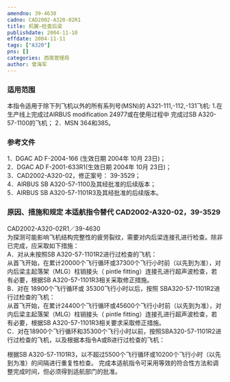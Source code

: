 ```yaml
---
amendno: 39-4630  
cadno: CAD2002-A320-02R1  
title: 机翼—检查后梁  
publishdate: 2004-11-10  
effdate: 2004-11-11  
tags: ["A320"]  
pns: []  
categories: 西南管理局  
author: 曾海军  
---
```

  
### 适用范围  
本指令适用于除下列飞机以外的所有系列号(MSN)的
A321-111,-112,-131飞机:
1.在生产线上完成过AIRBUS modification 24977或在使用过程中
完成过SB A320-57-1100的飞机；
2．MSN 364和385。  
  
<!--more-->  
### 参考文件  
1．DGAC AD F-2004-166 (生效日期 2004年 10月 23日)；  
2．DGAC AD F-2001-633R1(生效日期 2004年 10月 23日)；  
3．CAD2002-A320-02，修正案号： 39-3529；  
4．AIRBUS SB A320-57-1100及其经批准的后续版本；  
5．AIRBUS SB A320-57-1101R3及其经批准的后续版本。  
  
### 原因、措施和规定 本适航指令替代 CAD2002-A320-02，39-3529  
  CAD2002-A320-02R1／39-4630  
为探测可能影响飞机结构完整性的疲劳裂纹，需要对内后梁连接孔进行检查。除非已完成，应采取如下措施：  
A．对从未按照SB A320-57-1101R2进行过检查的飞机：  
   从首飞开始，在累计20000个飞行循环或37300个飞行小时前（以先到为准），对内后梁主起落架（MLG）柱销接头（ pintle fitting）连接孔进行超声波检查，若有必要，根据SB A320-57-1101R3相关采取修正措施。  
B．对在 18900个飞行循环或 35300飞行小时以后，按照 SBA320-57-1101R2进行过检查的飞机：  
从首飞开始，在累计24400个飞行循环或45600个飞行小时前（以先到为准），对内后梁主起落架（MLG）柱销接头（ pintle fitting）连接孔进行超声波检查，若有必要，根据SB A320-57-1101R3相关要求采取修正措施。  
C．对在18900个飞行循环和35300个飞行小时以前，按照SBA320-57-1101R2进行过检查的飞机，以及根据本指令A或B进行过检查的飞机：  
  
   根据SB A320-57-1101R3，以不超过5500个飞行循环或10200个飞行小时（以先到为准）的间隔进行重复性检查。 完成本适航指令可采用等效的符合性方法和调整完成时间，但必须得到适航部门的批准。  

